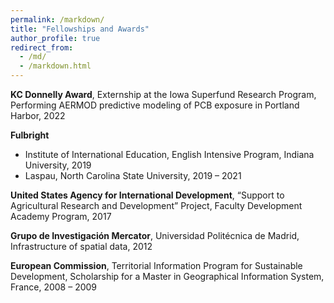 ```yaml
---
permalink: /markdown/
title: "Fellowships and Awards"
author_profile: true
redirect_from: 
  - /md/
  - /markdown.html
---
```

**KC Donnelly Award**, Externship at the Iowa Superfund Research Program, Performing AERMOD predictive modeling of PCB exposure in Portland Harbor, 2022

**Fulbright**
* Institute of International Education, English Intensive Program, Indiana University, 2019 
* Laspau, North Carolina State University, 2019 – 2021

**United States Agency for International Development**, “Support to Agricultural Research and Development” Project, Faculty Development Academy Program, 2017

**Grupo de Investigación Mercator**, Universidad Politécnica de Madrid, Infrastructure of spatial data, 2012

**European Commission**, Territorial Information Program for Sustainable Development, Scholarship for a Master in Geographical Information System, France, 2008 – 2009

